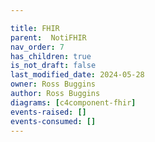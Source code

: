 ```yaml
---

title: FHIR
parent:  NotiFHIR
nav_order: 7
has_children: true
is_not_draft: false
last_modified_date: 2024-05-28
owner: Ross Buggins
author: Ross Buggins
diagrams: [c4component-fhir]
events-raised: []
events-consumed: []
---
```

